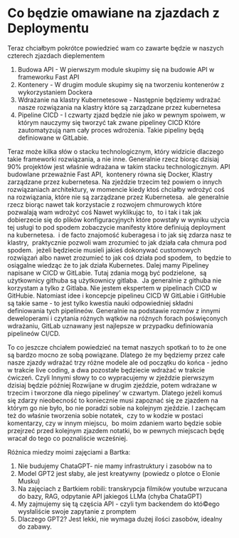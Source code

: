 # Co będzie omawiane na zjazdach z Deploymentu

Teraz chciałbym pokrótce powiedzieć wam co zawarte będzie w naszych czterech zjazdach dieplementem

1. Budowa API - W pierwszym module skupimy się na budowie API w frameworku Fast API
2. Kontenery - W drugim module skupimy się na tworzeniu kontenerów z wykorzystaniem Dockera
3. Wdrażanie na klastry Kubernetesowe - Następnie będziemy wdrażać nasze rozwiązania na klastry które są zarządzane przez kubernetesa
4. Pipeline CICD - I czwarty zjazd będzie nie jako w pewnym spoiwem, w którym nauczymy się tworzyć tak zwane pipeliney CICD Które zautomatyzują nam cały proces wdrożenia. Takie pipeliny będą definiowane w GitLabie.

Teraz może kilka słów o stacku technologicznym, który widzicie dlaczego takie frameworki rozwiązania, a nie inne. Generalnie rzecz biorąc dzisiaj 90% projektów jest właśnie wdrażana w takim stacku technologicznym. API budowlane przeważnie Fast API,  kontenery równa się Docker, Klastry zarządzane przez kubernetesa. Na zjeździe trzecim też powiem o innych rozwiązaniach architektury, w momencie kiedy ktoś chciałby wdrożyć coś na rozwiązania, które nie są zarządzane przez Kubernetesa.  ale generalnie rzecz biorąc nawet tak korzystacie z rozwojem chmurowych które pozwalają wam wdrożyć coś Nawet wyklikując to,  to i tak i tak jak dobierzecie się do plików konfiguracyjnych które powstały w wyniku użycia tej usługi to pod spodem zobaczycie manifesty które definiują deployment na kubernetesa.  i de facto znajomość kuberagesa i to jak się zdarza nasz te klastry,  praktycznie pozwoli wam zrozumieć to jak działa cała chmura pod spodem.  jeżeli będziecie musieli jakieś dokonywać customowych rozwiązań albo nawet zrozumieć to jak coś działa pod spodem,  to będzie to osiągalne wiedząc że to jak działa Kubernetes. Dalej mamy Pipeliney napisane w CICD w GitLabie. Tutaj zdania mogą być podzielone,  są użytkownicy githuba są użytkownicy gitlaba.  Ja generalnie z githuba nie korzystam a tylko z Gitlaba. Nie jestem ekspertem w pipelinach CICD w GitHubie. Natomiast idee i koncepcje pipelineu CICD W GitLabie i GitHubie są takie same - to jest tylko kwestia nauki odpowiedniej składni  definiowania tych pipelineów. Generalnie na podstawie rozmów z innymi deweloperami i czytania różnych wątków na różnych forach poświęconych wdrażaniu, GitLab uznawany jest najlepsze w przypadku definiowania pipelineów CI/CD. 

To co jeszcze chciałem powiedzieć na temat naszych spotkań to to że one są bardzo mocno ze sobą powiązane. Dlatego że my będziemy przez całe nasze zjazdy wdrażać trzy różne modele ale od początku do końca - jedno w trakcie live coding, a dwa pozostałe będziecie wdrażać w trakcie ćwiczeń. Czyli Innymi słowy to co wypracujemy w zjeździe pierwszym dzisiaj będzie później Rozwijane w drugim zjeździe, potem wdrażane w trzecim i tworzone dla niego pipeliney’ w czwartym. Dlatego jeżeli komuś się zdarzy nieobecność to koniecznie musi zapoznać się ze zjazdem na którym go nie było, bo nie poradzi sobie na kolejnym zjeździe. I zachęcam też do właśnie tworzenia sobie notatek,  czy to w kodzie w postaci komentarzy, czy w innym miejscu,  bo moim zdaniem warto będzie sobie przejrzeć przed kolejnym zjazdem notatki, bo w pewnych miejscach będę wracał do tego co poznaliście wcześniej.

Różnica miedzy moimi zajęciami a Bartka:
1. Nie budujemy ChataGPT- nie mamy infrastruktury i zasobów na to
2. Model GPT2 jest słaby, ale jest kreatywny (powiedz o plotce o Elonie Musku)
3. Na zajęciach z Bartkiem robili: transkrypcja filmików youtube wrzucana do bazy, RAG, odpytanie API jakiegoś LLMa (chyba ChataGPT)
4. My zajmujemy się tą częścia API - czyli tym backendem do któ©ego wysłaliście swoje zapytanie z promptem
5. Dlaczego GPT2? Jest lekki, nie wymaga dużej ilości zasobów, idealny do zabawy.
